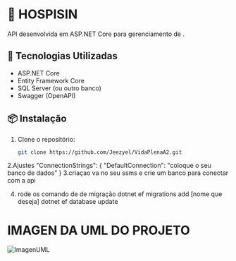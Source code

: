 # 📘 HOSPISIN

API desenvolvida em ASP.NET Core para gerenciamento de .

## 🚀 Tecnologias Utilizadas

- ASP.NET Core
- Entity Framework Core
- SQL Server (ou outro banco)
- Swagger (OpenAPI)

## 📦 Instalação

1. Clone o repositório:
   ```bash
   git clone https://github.com/Jeezyel/VidaPlenaA2.git
2.Ajustes
  "ConnectionStrings": {
  "DefaultConnection": "coloque o seu banco de dados"
  }
3.criaçao
  va no seu ssms e crie um banco para conectar com a api

4. rode os comando de de migração
   dotnet ef migrations add [nome que deseja]
   dotnet ef database update

# IMAGEN DA UML DO PROJETO

![ImagenUML](https://github.com/user-attachments/assets/66113754-1d2e-493c-b249-471cd275fd7a)
